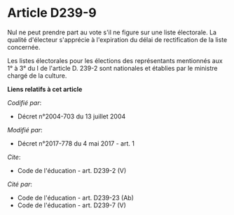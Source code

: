 # Article D239-9

Nul ne peut prendre part au vote s'il ne figure sur une liste électorale. La qualité d'électeur s'apprécie à l'expiration du
délai de rectification de la liste concernée. 

Les listes électorales pour les élections des représentants mentionnés aux 1° à 3° du I de l'article D. 239-2 sont nationales
et établies par le ministre chargé de la culture.

**Liens relatifs à cet article**

_Codifié par_:

  - Décret n°2004-703 du 13 juillet 2004

_Modifié par_:

  - Décret n°2017-778 du 4 mai 2017 - art. 1

_Cite_:

  - Code de l'éducation - art. D239-2 (V)

_Cité par_:

  - Code de l'éducation - art. D239-23 (Ab)
  - Code de l'éducation - art. D239-7 (V)
